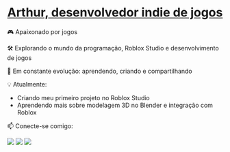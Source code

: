  <h1 align="center">
  <a href="#">
    <span class="typed">Arthur, desenvolvedor indie de jogos</span>
  </a>
</h1>



🎮 Apaixonado por jogos 

🛠️ Explorando o mundo da programação, Roblox Studio e desenvolvimento de jogos  

🚀 Em constante evolução: aprendendo, criando e compartilhando

 💡 Atualmente:
- Criando meu primeiro projeto no Roblox Studio 
- Aprendendo mais sobre modelagem 3D no Blender e integração com Roblox

 📫 Conecte-se comigo:
<div>
 <a href = "https://mail.google.com/mail/u/0/#inbox"><img loading="lazy" src="https://img.shields.io/badge/Gmail-D14836?style=for-the-badge&logo=gmail&logoColor=white" target="_blank"></a>
<a href="https://www.twitch.tv/arthurbryt_oficial" target="_blank"><img loading="lazy" src="https://img.shields.io/badge/Twitch-9146FF?style=for-the-badge&logo=twitch&logoColor=white" target="_blank"></a>
<a href="https://www.linkedin.com/in/arthur-batista-oliveira-bb8018358/" target="_blank"><img loading="lazy" src="https://img.shields.io/badge/-LinkedIn-%230077B5?style=for-the-badge&logo=linkedin&logoColor=white" target="_blank"></a>   
</div>
